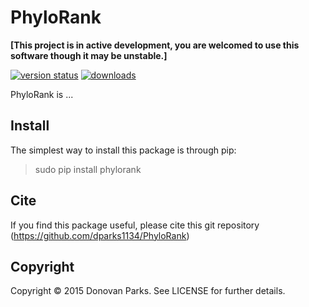 # PhyloRank

<b>[This project is in active development, you are welcomed to use this software though it may be unstable.]</b>

[![version status](https://img.shields.io/pypi/v/phylorank.svg)](https://pypi.python.org/pypi/phylorank)
[![downloads](https://img.shields.io/pypi/dm/phylorank.svg)](https://pypi.python.org/pypi/phylorank)

PhyloRank is ...

## Install

The simplest way to install this package is through pip:
> sudo pip install phylorank

## Cite

If you find this package useful, please cite this git repository (https://github.com/dparks1134/PhyloRank)

## Copyright

Copyright © 2015 Donovan Parks. See LICENSE for further details.
